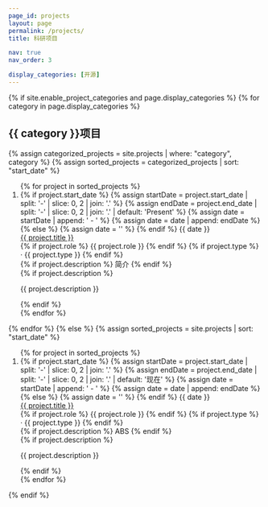 ```yaml
---
page_id: projects
layout: page
permalink: /projects/
title: 科研项目

nav: true
nav_order: 3

display_categories: [开源]
---
```


<div class="publications">
{% if site.enable_project_categories and page.display_categories %}
<!-- Display categorized projects -->
  {% for category in page.display_categories %}
    <h2 id="{{ category }}-projects"> {{ category }}项目 </h2>
    {% assign categorized_projects = site.projects | where: "category", category %}
    {% assign sorted_projects = categorized_projects | sort: "start_date" %}
    <ol class="bibliography">
      {% for project in sorted_projects %}
        <li>
          <div class="row">
            <div class="col-xs-2 cl-sm-2 col-md-2 text-center abbr">
              {% if project.start_date %}
                {% assign startDate = project.start_date | split: '-' | slice: 0, 2 | join: '.' %}
                {% assign endDate = project.end_date | split: '-' | slice: 0, 2 | join: '.' | default: 'Present' %}
                {% assign date = startDate | append: ' - ' %}
                {% assign date = date | append: endDate %}
              {% else %}
                {% assign date = '' %}
              {% endif %}
              <abbr class="badge">{{ date }}</abbr>
            </div>
            <div class="col-xs-10 cl-sm-10 col-md-10 mt-2 mt-md-0">
              <div class="title font-weight-bold ml-1 ml-md-4">
                <a href="{{ project.url }}">{{ project.title }}</a>
              </div>
              <div class="periodical ml-1 ml-md-4">
                {% if project.role %} {{ project.role }} {% endif %}
                {% if project.type %} &middot; {{ project.type }} {% endif %}
              </div>
              <div class="links ml-1 ml-md-4">
                {% if project.description %}
                  <a class="abstract btn btn-sm z-depth-0" role="button">简介</a>
                {% endif %}
              </div>
              {% if project.description %}
                <!-- Hidden abstract block -->
                <div class="abstract hidden ml-1 ml-md-4">
                  <p>{{ project.description }}</p>
                </div>
              {% endif %}
            </div>
          </div>
        </li>
      {% endfor %}
    </ol>
  {% endfor %}
{% else %}
<!-- Display projects without categories -->
  {% assign sorted_projects = site.projects | sort: "start_date" %}
  <ol class="bibliography">
    {% for project in sorted_projects %}
      <li>
        <div class="row">
          <div class="col-xs-2 cl-sm-2 col-md-2 text-center abbr">
            {% if project.start_date %}
              {% assign startDate = project.start_date | split: '-' | slice: 0, 2 | join: '.' %}
              {% assign endDate = project.end_date | split: '-' | slice: 0, 2 | join: '.' | default: '现在' %}
              {% assign date = startDate | append: ' - ' %}
              {% assign date = date | append: endDate %}
            {% else %}
              {% assign date = '' %}
            {% endif %}
            <abbr class="badge">{{ date }}</abbr>
          </div>
          <div class="col-xs-10 cl-sm-10 col-md-10 mt-2 mt-md-0">
            <div class="title font-weight-bold ml-1 ml-md-4">
              <a href="{{ project.url }}">{{ project.title }}</a>
            </div>
            <div class="periodical ml-1 ml-md-4">
              {% if project.role %} {{ project.role }} {% endif %}
              {% if project.type %} &middot; {{ project.type }} {% endif %}
            </div>
          </div>
          <div class="links ml-1 ml-md-4">
            {% if project.description %}
              <a class="abstract btn btn-sm z-depth-0" role="button">ABS</a>
            {% endif %}
          </div>
          {% if project.description %}
            <!-- Hidden abstract block -->
            <div class="abstract hidden ml-1 ml-md-4">
              <p>{{ project.description }}</p>
            </div>
          {% endif %}
        </div>
      </li>
    {% endfor %}
  </ol>
{% endif %}
</div>
